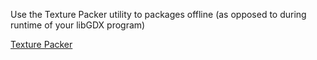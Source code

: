 Use the Texture Packer utility to packages offline (as opposed to during runtime of your libGDX program)

[Texture Packer](texture-packer)